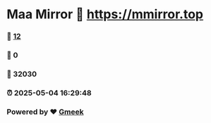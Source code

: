 # Maa Mirror :link: https://mmirror.top 
### :page_facing_up: [12](https://mmirror.top/tag.html) 
### :speech_balloon: 0 
### :hibiscus: 32030 
### :alarm_clock: 2025-05-04 16:29:48 
### Powered by :heart: [Gmeek](https://github.com/Meekdai/Gmeek)
